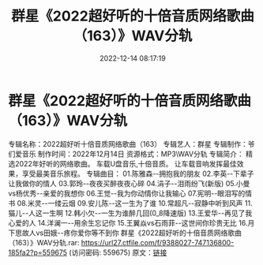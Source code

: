﻿---
title: 群星《2022超好听的十倍音质网络歌曲（163）》WAV分轨
date: 2022-12-14 08:17:19
categories: WAV车载音乐、镜像
tags: 华语中文
---
# 群星《2022超好听的十倍音质网络歌曲（163）》WAV分轨

专辑名称：2022超好听十倍音质网络歌曲（163）
专辑艺人：群星
专辑制作：爷们爱音乐
制作时间：2022年12月14日
资源格式：MP3\WAV分轨
专辑简介：
精选2022年好听的网络歌曲。
车载U盘音乐,十倍音质。
让车载音响发挥最佳效果，享受最美音乐旅程。
专辑曲目：
01.陈雅森--拥抱我的朋友
02.李英--下辈子让我做你的情人
03.郭玲--夜夜买醉夜夜心碎
04.涓子--泪雨纷飞(新版)
05.小曼vs杨优秀--亲爱的我想你
06.王觉--我为你动情你让我输心
07.宪明--眼泪写的情书
08.米灵--一缕云烟
09.安儿陈--这一生为了谁
10.常超凡--寂静中听到风声
11.猫儿--人这一生啊
12.韩小欠--一生为谁醉几回(0_8降速版)
13.王爱华--再见了我心爱的人
14.洋澜一--用余生忘记你
15.王翼焱vs石雨菲--这世间你珍贵无比
16.月下思故人vs田娥--疼你爱你等不到你
群星《2022超好听的十倍音质网络歌曲（163）》WAV分轨.rar: https://url27.ctfile.com/f/9388027-747136800-185fa2?p=559675
(访问密码: 559675)
原文：[链接](https://blog.sina.com.cn/s/blog_1647c7e76010310lu.html)